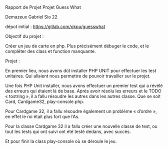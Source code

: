 Rapport de Projet
Projet Guess What

Demazeux
Gabriel
Sio 22

dépot initial : https://gitlab.com/okpu/guesswhat


Objectif du projet : 

Créer un jeu de carte en php. Plus précisément débuger le code, et le compléter des class et function manquante.




Projet :

En premier lieu, nous avons dût installer PHP UNIT pour effectuer les test unitaires. Qui allaient nous permettre de pouvoir travailler sur le projet.


Une fois PHP Unit installer, nous avons effectuer un premier test qui a révélé des erreurs qui étaient là de base.
Après avoir résolu les erreurs et le TODO « tostring », il a fallu résoudre les autres dans les autres classe.
Que se soit Card, Cardgame32, play-console.php.

Pour Cardgame 32, il a fallu résoudre également un problème « d’ordre », en effet le roi était plus fort que l’As.

Pour la classe Cardgame 32 il a fallu créer une nouvelle classe de test, ou tout les tests qui ont suivi ont été testé dedans, avec succès.


Et pour finir la class play-console où se déroule le jeu.

